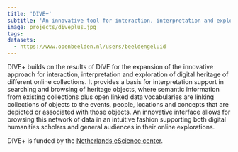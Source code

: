 ```yaml
---
title: 'DIVE+'
subtitle: 'An innovative tool for interaction, interpretation and exploration of multiple digital heritage collections.'
image: projects/diveplus.jpg
tags:
datasets:
  - https://www.openbeelden.nl/users/beeldengeluid
---
```


DIVE+ builds on the results of DIVE for the expansion of the innovative approach for interaction, interpretation and exploration of digital heritage of different online collections. It provides a basis for interpretation support in searching and browsing of heritage objects, where semantic information from existing collections plus open linked data vocabularies are linking collections of objects to the events, people, locations and concepts that are depicted or associated with those objects. An innovative interface allows for browsing this network of data in an intuitive fashion supporting both digital humanities scholars and general audiences in their online explorations.

DIVE+ is funded by the <a href="https://www.esciencecenter.nl/" target="_blank" rel="noopener noreferrer" >Netherlands eScience center</a>.
